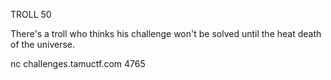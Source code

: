 TROLL
50

There's a troll who thinks his challenge won't be solved until the heat death of the universe.

nc challenges.tamuctf.com 4765
